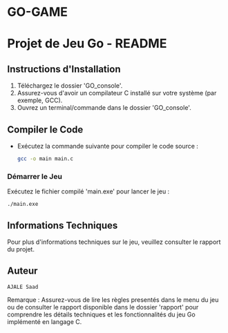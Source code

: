 # GO-GAME
# Projet de Jeu Go - README

## Instructions d'Installation
1. Téléchargez le dossier 'GO_console'.
2. Assurez-vous d'avoir un compilateur C installé sur votre système (par exemple, GCC).
3. Ouvrez un terminal/commande dans le dossier 'GO_console'.

## Compiler le Code
- Exécutez la commande suivante pour compiler le code source :
  ```bash
  gcc -o main main.c
  
###  Démarrer le Jeu
Exécutez le fichier compilé 'main.exe' pour lancer le jeu :

    ./main.exe

## Informations Techniques
Pour plus d'informations techniques sur le jeu, veuillez consulter le rapport du projet.

## Auteur
    AJALE Saad

Remarque : Assurez-vous de lire les règles presentés dans le menu du jeu ou de consulter le rapport disponible dans le dossier 'rapport' pour comprendre les détails techniques et les fonctionnalités du jeu Go implémenté en langage C.
